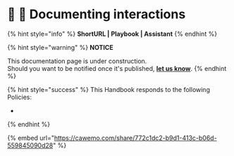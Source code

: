 # 📓 🚧 Documenting interactions

{% hint style="info" %}
**ShortURL | Playbook | Assistant**
{% endhint %}



{% hint style="warning" %}
**NOTICE**

This documentation page is under construction.\
Should you want to be notified once it's published, [**let us know**](https://tiof.click/TIOFTarianUpdatesService).
{% endhint %}





{% hint style="success" %}
This Handbook responds to the following Policies:

*
{% endhint %}



{% embed url="https://cawemo.com/share/772c1dc2-b9d1-413c-b06d-559845090d28" %}
